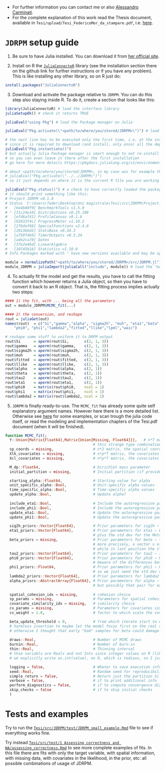 - For further information you can contact me or also [Alessandro Carminati](https://github.com/AleCarminati).  
- For the complete explanation of this work read the Thesis document, available in `Tesi/upload/Tesi_FedericoMor_da_stampare.pdf`, i.e. [here](https://github.com/federicomor/Tesi/blob/main/upload/Tesi_FedericoMor_da_stampare.pdf).

# `JDRPM` setup guide
1. Be sure to have Julia installed. You can download it from [her official site](https://julialang.org/downloads/).

2. Install on R the [`JuliaConnectoR`](https://github.com/stefan-m-lenz/JuliaConnectoR) library (see the installation section there on the github link for further instructions or if you have any problem). This is like installing any other library, so on R just do:
```R
install.packages("JuliaConnectoR")
```

3. Download and activate the package relative to `JDRPM`. You can do this step also staying inside R. To do it, create a section that looks like this:
```R
library(JuliaConnectoR) # load the interface library
juliaSetupOk() # check it returns TRUE

juliaEval("using Pkg") # load the Package manager on Julia

juliaEval("Pkg.activate(\"<path/to/where/you/stored/JDRPM>\")") # load the JDRPM pacakge

# the next line has to be executed only the first time, i.e. at the installation
# since it is required to download (and install, only once) all the depdendencies
juliaEval("Pkg.instantiate()") 
# but actually Julia Package manager is smart enough to not re-install everything,
# so you can even leave it there after the first installation
# go here for more details https://pkgdocs.julialang.org/v1/environments/

# about <path/to/where/you/stored/JDRPM>, in my case was for example this:
# juliaEval("Pkg.activate(\"../../JDRPM\")")
# so it just depends on where it is the current R file you are working on

juliaEval("Pkg.status()") # a check to have correctly loaded the package;
# it should print something like this:
# Project JDRPM v0.1.0
# Status `C:\Users\feder\Desktop\Uni magistrale\Tesi\src\JDRPM\Project.toml`
#   [6e4b80f9] BenchmarkTools v1.5.0
# ⌃ [31c24e10] Distributions v0.25.108
#   [efd6af41] ProfileCanvas v0.1.6
#   [92933f4c] ProgressMeter v1.10.2
#   [276daf66] SpecialFunctions v2.4.0
#   [2913bbd2] StatsBase v0.34.3
#   [a759f4b9] TimerOutputs v0.5.24
#   [ade2ca70] Dates
#   [37e2e46d] LinearAlgebra
#   [10745b16] Statistics v1.10.0
# Info Packages marked with ⌃ have new versions available and may be upgradable.

module = normalizePath("<path/to/where/you/stored/JDRPM>/src/JDRPM.jl") # locate the "main" file
module_JDRPM = juliaImport(juliaCall("include", module)) # load the "main" file
```
4. To actually fit the model and get the results, you have to call the fitting function which however returns a Julia object, so then you have to convert it back to an R object. That is, the fitting process implies actually two steps:
```R
#### 1) the fit, with ... being all the parameters
out = module_JDRPM$MCMC_fit(...) 

#### 2) the conversion, and reshape
rout = juliaGet(out)
names(rout)  = c("Si","gamma","alpha", "sigma2h", "muh", "eta1","beta","theta", "tau2", 
    "phi0", "phi1","lambda2","fitted","llike","lpml","waic")

# reshape some stuff to uniform it to DRPM output
rout$Si      = aperm(rout$Si,       c(2, 1, 3))
rout$gamma   = aperm(rout$gamma,    c(2, 1, 3))
rout$sigma2h = aperm(rout$sigma2h,  c(2, 1, 3))
rout$muh     = aperm(rout$muh,      c(2, 1, 3))
rout$fitted  = aperm(rout$fitted,   c(2, 1, 3))
rout$llike   = aperm(rout$llike,    c(2, 1, 3))
rout$alpha   = aperm(rout$alpha,    c(2, 1))
rout$theta   = aperm(rout$theta,    c(2, 1))
rout$tau2    = aperm(rout$tau2,     c(2, 1))
rout$eta1    = aperm(rout$eta1,     c(2, 1))
rout$phi0    = matrix(rout$phi0,    ncol = 1)
rout$phi1    = matrix(rout$phi1,    ncol = 1)
rout$lambda2 = matrix(rout$lambda2, ncol = 1)
```

5. `JDRPM` is finally ready-to-use. The `MCMC_fit` has already some quite self explanatory argument names. However here there is a more detailed list. Otherwise see [here](#tests-and-examples) for some examples, or scan trough the julia code itself, or read the modeling and implementation chapters of the Tesi.pdf document (when it will be finished).
```julia
function MCMC_fit(;
  Y::Union{Matrix{Float64},Matrix{Union{Missing, Float64}}},   # n*T matrix, the observed values
                                        # this strange type combination to allow missing data entries
  sp_coords = missing,                  # n*2 matrix, the spatial coordinates
  Xlk_covariates = missing,             # n*p*T matrix, the covariates to include in the likelihood
  Xcl_covariates = missing,             # n*p*T matrix, the covariates to include in the clustering process

  M_dp::Float64,                        # Dirichlet mass parameter
  initial_partition = missing,          # Initial partition (if provided)

  starting_alpha::Float64,              # Starting value for alpha
  unit_specific_alpha::Bool,            # Unit-specific alpha values
  time_specific_alpha::Bool,            # Time-specific alpha values
  update_alpha::Bool,                   # Update alpha?
  
  include_eta1::Bool,                   # Include the autoregressive part of eta1?
  include_phi1::Bool,                   # Include the autoregressive part of phi1?
  update_eta1::Bool,                    # Update the autoregressive part of eta1?
  update_phi1::Bool,                    # Update the autoregressive part of phi1?

  sig2h_priors::Vector{Float64},        # Prior parameters for sig2h ∼ invGamma(a_sigma=...,b_sigma=...)
  eta1_priors::Vector{Float64},         # Prior parameters for eta1 ∼ Laplace(0,b=...) so it's the scale parameter b
                                        # plus the std dev for the Metropolis update trough N(μ=eta1_old,σ=...)
  beta_priors = missing,                # Prior parameters for beta ∼ the mean vector and the s^2 param in fron of the Id matrix,
                                        # more precisely, a vector v of length p+1, containing in indexes 1:p the mean vector μ,
                                        # while in last position the s^2 term, i.e. beta ∼ N(μ=v[1:p],Σ=v[end]*Id)  
  tau2_priors::Vector{Float64},         # Prior parameters for tau2 ∼ invGamma(a_tau=..., b_tau=...)
  phi0_priors::Vector{Float64},         # Prior parameters for phi0 ∼ N(μ=...,σ^2=...) so mean and variance
                                        # beware of the differences between variance and std dev, here in these arguments
  phi1_priors::Float64,                 # Prior parameters for phi1 ∼ U(-1,1)
                                        # so we just need the std dev of the Metropolis update trough N(μ=phi1_old,σ=...)
  lambda2_priors::Vector{Float64},      # Prior parameters for lambda2 ∼ invGamma(a_lambda=..., b_lambda=...)
  alpha_priors::AbstractArray{Float64}, # Prior parameters for alpha ∼ Beta(a_alpha=..., b_alpha=...)
                                        # but possibly that pair for each unit j, that's why the abstract array
  
  spatial_cohesion_idx = missing,       # cohesion choice
  sp_params = missing,                  # Parameters for spatial cohesion functions
  covariate_similarity_idx = missing,   # similarity choice
  cv_params = missing,                  # Parameters for covariates similarity functions
  cv_weight = 1.0,                      # factor to which scale the covariate similarity values

  beta_update_threshold = 0,            # from which iterate start to update the beta regressor
  # harmless insertion to maybe let the model focus first on the real relevant parameters, and then move to update beta
  # otherwise I thought that early "bad" samples for beta could damage the more significant clusters' parameters
  
  draws::Real,                          # Number of MCMC draws
  burnin::Real,                         # Number of burn-in
  thin::Real,                           # Thinning interval
  # thse variabls are Reals and not Ints since integer values on R (like 1000) are automatically casted into floats (1000.0) unless
  # we explicitly write as.int(value), on R, which is tedious, so I just left Real as type, should not be much performance-relevant

  logging = false,                      # Wheter to save execution infos to log file
  seed::Real,                           # Random seed for reproducibility
  simple_return = false,                # Return just the partition Si
  verbose = false,                      # if to print additional info
  perform_diagnostics = false,          # if to compute convergence diagnostics (e.g. Rhat, ess) on the sampled parameters
  skip_checks = false                   # if to skip initial checks
  )
```

# Tests and examples
Try to run the [`Tesi/src/JDRPM/test/JDRPM_small_example.Rmd`](https://github.com/federicomor/Tesi/blob/main/src/JDRPM/test/JDRPM_small_example.Rmd) file to see if everything works fine.   

Try instead [`Tesi/src/test/1 Assessing correctness and NA/assessing_correctness.Rmd`](<https://github.com/federicomor/Tesi/blob/main/src/test/1 Assessing correctness and NA/assessing_correctness.Rmd>) to see more complete examples of fits. In this file there are fits with only the target variable, with spatial information, with missing data, with covariates in the likelihood, in the prior, etc: all possible combinations of usage of JDRPM.
